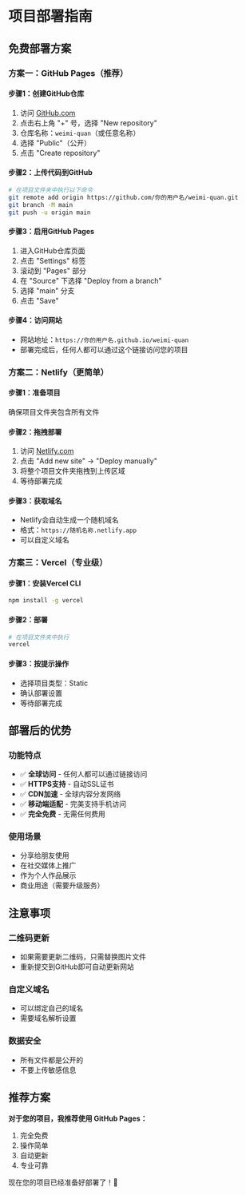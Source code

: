 # 项目部署指南

## 免费部署方案

### 方案一：GitHub Pages（推荐）

#### 步骤1：创建GitHub仓库
1. 访问 [GitHub.com](https://github.com)
2. 点击右上角 "+" 号，选择 "New repository"
3. 仓库名称：`weimi-quan`（或任意名称）
4. 选择 "Public"（公开）
5. 点击 "Create repository"

#### 步骤2：上传代码到GitHub
```bash
# 在项目文件夹中执行以下命令
git remote add origin https://github.com/你的用户名/weimi-quan.git
git branch -M main
git push -u origin main
```

#### 步骤3：启用GitHub Pages
1. 进入GitHub仓库页面
2. 点击 "Settings" 标签
3. 滚动到 "Pages" 部分
4. 在 "Source" 下选择 "Deploy from a branch"
5. 选择 "main" 分支
6. 点击 "Save"

#### 步骤4：访问网站
- 网站地址：`https://你的用户名.github.io/weimi-quan`
- 部署完成后，任何人都可以通过这个链接访问您的项目

### 方案二：Netlify（更简单）

#### 步骤1：准备项目
确保项目文件夹包含所有文件

#### 步骤2：拖拽部署
1. 访问 [Netlify.com](https://netlify.com)
2. 点击 "Add new site" → "Deploy manually"
3. 将整个项目文件夹拖拽到上传区域
4. 等待部署完成

#### 步骤3：获取域名
- Netlify会自动生成一个随机域名
- 格式：`https://随机名称.netlify.app`
- 可以自定义域名

### 方案三：Vercel（专业级）

#### 步骤1：安装Vercel CLI
```bash
npm install -g vercel
```

#### 步骤2：部署
```bash
# 在项目文件夹中执行
vercel
```

#### 步骤3：按提示操作
- 选择项目类型：Static
- 确认部署设置
- 等待部署完成

## 部署后的优势

### 功能特点
- ✅ **全球访问** - 任何人都可以通过链接访问
- ✅ **HTTPS支持** - 自动SSL证书
- ✅ **CDN加速** - 全球内容分发网络
- ✅ **移动端适配** - 完美支持手机访问
- ✅ **完全免费** - 无需任何费用

### 使用场景
- 分享给朋友使用
- 在社交媒体上推广
- 作为个人作品展示
- 商业用途（需要升级服务）

## 注意事项

### 二维码更新
- 如果需要更新二维码，只需替换图片文件
- 重新提交到GitHub即可自动更新网站

### 自定义域名
- 可以绑定自己的域名
- 需要域名解析设置

### 数据安全
- 所有文件都是公开的
- 不要上传敏感信息

## 推荐方案

**对于您的项目，我推荐使用 GitHub Pages：**
1. 完全免费
2. 操作简单
3. 自动更新
4. 专业可靠

现在您的项目已经准备好部署了！🎉
